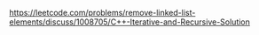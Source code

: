 https://leetcode.com/problems/remove-linked-list-elements/discuss/1008705/C++-Iterative-and-Recursive-Solution 
